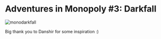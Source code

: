 # Adventures in Monopoly #3: Darkfall

![](http://westkarana.com/wp-content/uploads/2009/01/monodarkfall.jpg "monodarkfall")

Big thank you to Danshir for some inspiration :)

